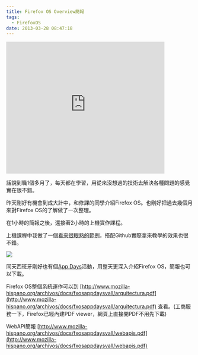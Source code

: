 ```yaml
---
title: Firefox OS Overview簡報
tags:
  - FirefoxOS
date: 2013-03-28 08:47:18
---
```


<iframe allowfullscreen="" frameborder="0" height="356" marginheight="0" marginwidth="0" mozallowfullscreen="" scrolling="no" src="http://www.slideshare.net/slideshow/embed_code/17792569" width="427"> </iframe> 

話說到職1個多月了，每天都在學習，用從來沒想過的技術去解決各種問題的感覺實在很不錯。

昨天剛好有機會到成大計中，和修課的同學介紹Firefox OS。也剛好把過去幾個月來對Firefox OS的了解做了一次整理。

在1小時的簡報之後，還接著2小時的上機實作課程。

上機課程中我做了一個[看來很眼熟的範例](https://github.com/gasolin/fxosbmi/tree/gh-pages)，搭配Github實際拿來教學的效果也很不錯。

[![](http://1.bp.blogspot.com/-7QnKwLIIWBg/UVPs3Wa37oI/AAAAAAAADDE/_ZW-J3Pb8aM/s320/%E8%9E%A2%E5%B9%95%E5%BF%AB%E7%85%A7+2013-03-28+%E4%B8%8B%E5%8D%883.10.06.png)](http://1.bp.blogspot.com/-7QnKwLIIWBg/UVPs3Wa37oI/AAAAAAAADDE/_ZW-J3Pb8aM/s1600/%E8%9E%A2%E5%B9%95%E5%BF%AB%E7%85%A7+2013-03-28+%E4%B8%8B%E5%8D%883.10.06.png)

同天西班牙剛好也有個[App Days](http://www.mozilla-hispano.org/firefox-os-app-days-valladolid/)活動，用整天更深入介紹Firefox OS，簡報也可以下載。

Firefox OS整個系統運作可以到 [http://www.mozilla-hispano.org/archivos/docs/fxosappdaysvall/arquitectura.pdf](http://www.mozilla-hispano.org/archivos/docs/fxosappdaysvall/arquitectura.pdf) 查看。(工商服務一下，Firefox已經內建PDF viewer，網頁上直接開PDF不用先下載)

WebAPI簡報 [http://www.mozilla-hispano.org/archivos/docs/fxosappdaysvall/webapis.pdf](http://www.mozilla-hispano.org/archivos/docs/fxosappdaysvall/webapis.pdf)
